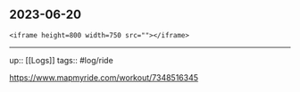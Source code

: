 ## 2023-06-20


`<iframe height=800 width=750 src=""></iframe>`

---

up:: [[Logs]]
tags:: #log/ride 


https://www.mapmyride.com/workout/7348516345